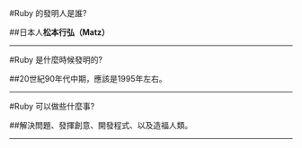 #Ruby 的發明人是誰?

##日本人**松本行弘（Matz）**

***

#Ruby 是什麼時候發明的?

##20世紀90年代中期，應該是1995年左右。

***

#Ruby 可以做些什麼事?

##解決問題、發揮創意、開發程式、以及造福人類。

***